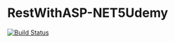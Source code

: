 # RestWithASP-NET5Udemy

[![Build Status](https://travis-ci.com/jaderfck/RestWithASP-NET5Udemy.svg?branch=main)](https://travis-ci.com/jaderfck/RestWithASP-NET5Udemy)
